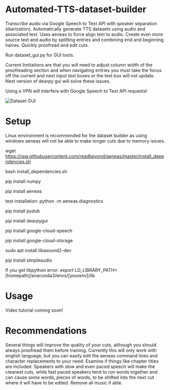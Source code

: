 # Automated-TTS-dataset-builder
Transcribe audio via Google Speech to Text API with speaker separation (diarization). Automatically generate TTS datasets using audio and associated text. Uses aeneas to force align text to audio. Create even more source text and audio by splitting entries and combining end and beginning halves. Quickly proofread and edit cuts.

Run dataset_gui.py for GUI tools. 

Current limitations are that you will need to adjust column width of the proofreading section and when navigating entries you must take the focus off the current and next input text boxes or the text box will not update. Next version of dearpy gui will solve these issues.

Using a VPN will interfere with Google Speech to Text API requests!

![Dataset GUI](https://github.com/youmebangbang/Automated-TTS-dataset-builder/blob/master/dataset_gui.png)


# Setup
Linux environment is recommended for the dataset builder as using windows aeneas will not be able to make longer cuts due to memory issues. 

wget https://raw.githubusercontent.com/readbeyond/aeneas/master/install_dependencies.sh

bash install_dependencies.sh

pip install numpy

pip install aeneas

test installation:  python -m aeneas.diagnostics

pip install pydub

pip install dearpygui

pip install google-cloud-speech

pip install google-cloud-storage

sudo apt install libasound2-dev

pip install simpleaudio

If you get libpython error: 
export LD_LIBRARY_PATH=[homepath]/anaconda3/envs/[yourenv]/lib

# Usage

Video tutorial coming soon!

# Recommendations

Several things will improve the quality of your cuts, although you should always proofread them before training. Currently this will only work with english language, but you can easily edit the aeneas command lines and character replacements to your need. Examine if things like chapter titles are included. Speakers with slow and even paced speech will make the cleanest cuts, while fast paced speakers tend to run words together and can cause some words, pieces of words, to be shifted into the next cut where it will have to be edited. Remove all music if able.
